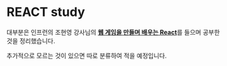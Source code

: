 # REACT study

대부분은 인프런의 조현영 강사님의 [**웹 게임을 만들며 배우는 React**](https://www.inflearn.com/course/web-game-react#)를 들으며 공부한 것을 정리했습니다.

추가적으로 모르는 것이 있으면 따로 분류하여 적을 예정입니다.



